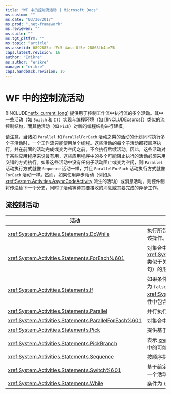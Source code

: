 ```yaml
---
title: "WF 中的控制流活动 | Microsoft Docs"
ms.custom: ""
ms.date: "03/30/2017"
ms.prod: ".net-framework"
ms.reviewer: ""
ms.suite: ""
ms.tgt_pltfrm: ""
ms.topic: "article"
ms.assetid: 6892885b-f7c5-4aea-8f5e-28863fb4ae75
caps.latest.revision: 16
author: "Erikre"
ms.author: "erikre"
manager: "erikre"
caps.handback.revision: 16
---
```

# WF 中的控制流活动
[!INCLUDE[netfx_current_long](../../../includes/netfx-current-long-md.md)] 提供用于控制工作流中执行流的多个活动。其中一些活动（如 `Switch` 和 `If`）实现与编程环境（如 [!INCLUDE[csprcs](../../../includes/csprcs-md.md)]）类似的流控制结构，而其他活动（如 `Pick`）对新的编程结构进行建模。  
  
 请注意，当诸如 `Parallel` 和 `ParallelForEach` 活动之类的活动的计划同时执行多个子活动时，一个工作流只能使用单个线程。这些活动的每个子活动都按顺序执行，并在前面的活动完成或变为空闲之前，不会执行后续活动。因此，这些活动对于某些应用程序来说最有用，这些应用程序中的多个可能阻止执行的活动必须采用交错的方式执行。如果这些活动中没有任何子活动阻止或变为空闲，则 `Parallel` 活动执行方式就像 `Sequence` 活动一样，并且 `ParallelForEach` 活动执行方式就像 `ForEach` 活动一样。然而，如果使用异步活动（例如从 <xref:System.Activities.AsyncCodeActivity> 派生的活动）或消息活动，则控件制将传递给下一个分支，同时子活动等待其要接收的消息或其要完成的异步工作。  
  
## 流控制活动  
  
|活动|说明|  
|--------|--------|  
|<xref:System.Activities.Statements.DoWhile>|执行所包含的活动一次并在条件为 `true` 时继续执行该操作。|  
|<xref:System.Activities.Statements.ForEach%601>|对集合中的每个元素按顺序执行嵌入的语句。<xref:System.Activities.Statements.ForEach%601> 类似于关键字 `foreach`，但是以活动（而不是语言语句）的形式实现的。|  
|<xref:System.Activities.Statements.If>|如果条件为 `true`，则执行所包含的活动，如果条件为 `false`，则可以执行 <xref:System.Activities.Statements.If.Else%2A> 属性中包含的活动。|  
|<xref:System.Activities.Statements.Parallel>|并行执行所包含的活动。|  
|<xref:System.Activities.Statements.ParallelForEach%601>|对集合中的每个元素并行执行嵌入的语句。|  
|<xref:System.Activities.Statements.Pick>|提供基于事件的控制流建模。|  
|<xref:System.Activities.Statements.PickBranch>|表示 <xref:System.Activities.Statements.Pick> 活动中的可能执行路径。|  
|<xref:System.Activities.Statements.Sequence>|按顺序执行所包含的活动。|  
|<xref:System.Activities.Statements.Switch%601>|基于给定表达式的值，从要执行的多个活动中选择一个活动。|  
|<xref:System.Activities.Statements.While>|条件为 `true` 时执行所包含的活动。|